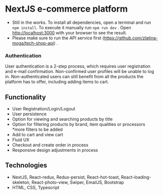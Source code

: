 # NextJS e-commerce platform 
* Still in the works.
To install all dependencies, open a terminal and run `npm install`.
To execute it manually run `npm run dev` .
Open [http://localhost:3000](http://localhost:3000) with your browser to see the result.
* Please make sure to run the API service first (https://github.com/zlatina-moga/tech-shop-api) .

### Authentication
User authentication is a 2-step process, which requires user registration and e-mail confirmation. 
Non-confirmed user profiles will be unable to log in.
Non-authenticated users can still benefit from all the products the platform has to offer, including adding items to cart.


## Functionality
* User Registration/Login/Logout
* User persistence
* Option for viewing and searching products by title
* Option for filtering products by brand, item qualities or processors *more filters to be added
* Add to cart and view cart
* Fluid UX
* Checkout and create order in process
* Responsive design adjustments in process


## Technologies
* NextJS, React-redux, Redux-persist, React-hot-toast, React-loading-skeleton, React-photo-view, Swiper, EmailJS, Bootstrap
* HTML, CSS, Typescript
